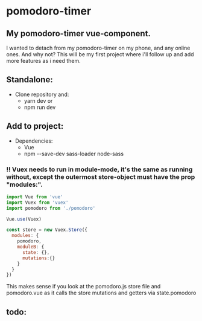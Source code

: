 # pomodoro-timer

## My pomodoro-timer vue-component.

I wanted to detach from my pomodoro-timer on my phone, and any online ones.
And why not?
This will be my first project where i'll follow up and add more features as i need them.

## Standalone: 
  - Clone repository and:
    - yarn dev
    or
    - npm run dev

## Add to project:
  - Dependencies: 
    - Vue 
    - npm --save-dev sass-loader node-sass

### !! Vuex needs to run in module-mode, it's the same as running without, except the outermost store-object must have the prop "modules:".

```javascript
import Vue from 'vue'
import Vuex from 'vuex'
import pomodoro from './pomodoro'

Vue.use(Vuex)

const store = new Vuex.Store({
  modules: {
    pomodoro,
    moduleB: {
      state: {},
      mutations:{}
    }
  }
})

```
This makes sense if you look at the pomodoro.js store file and pomodoro.vue as it calls the store mutations and getters via state.pomodoro


## todo: 
